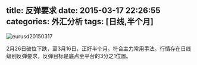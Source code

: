 title: 反弹要求
date: 2015-03-17 22:26:55
categories: 外汇分析
tags: [日线,半个月]
---
![eurusd20150317](http://eurusd.qiniudn.com/2015-03-17.png)

2月26日破位下跌，至3月16日，正好半个月。符合主力常用手法。行情存在日线级别反弹要求，反弹目标是底点至平台的3分之1位置。<!--more-->
